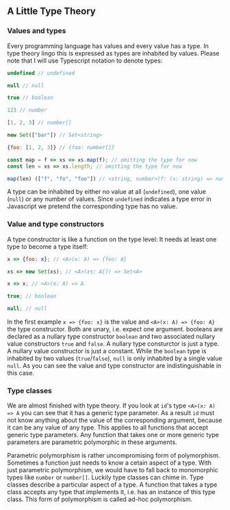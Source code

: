 ## A Little Type Theory

### Values and types

Every programming language has values and every value has a type. In type theory lingo this is expressed as types are inhabited by values. Please note that I will use Typescript notation to denote types:

```javascript
undefined // undefined

null // null

true // boolean

123 // number

[1, 2, 3] // number[]

new Set(["bar"]) // Set<string>

{foo: [1, 2, 3]} // {foo: number[]}

const map = f => xs => xs.map(f); // omitting the type for now
const len = xs => xs.length; // omitting the type for now

map(len) (["f", "fo", "foo"]) // <string, number>(f: (x: string) => number) => (xs: string[]) => number[]
```
A type can be inhabited by either no value at all (`undefined`), one value (`null`) or any number of values. Since `undefined` indicates a type error in Javascript we pretend the corresponding type has no value.

### Value and type constructors

A type constructor is like a function on the type level: It needs at least one type to become a type itself:

```javascript
x => {foo: x}; // <A>(x: A) => {foo: A}

xs => new Set(xs); // <A>(xs: A[]) => Set<A>

x => x; // <A>(x: A) => A

true; // boolean

null; // null
```
In the first example `x => {foo: x}` is the value and `<A>(x: A) => {foo: A}` the type constructor. Both are unary, i.e. expect one argument. booleans are declared as a nullary type constructor `boolean` and two associated nullary value constructors `true` and `false`. A nullary type consturctor is just a type. A nullary value constructor is just a constant. While the `boolean` type is inhabited by two values (`true`/`false`), `null` is only inhabited by a single value `null`. As you can see the value and type constructor are indistinguishable in this case.

### Type classes

We are almost finished with type theory. If you look at `id`'s type `<A>(x: A) => A` you can see that it has a generic type parameter. As a result `id` must not know anything about the value of the corresponding argument, because it can be any value of any type. This applies to all functions that accept generic type parameters. Any function that takes one or more generic type parameters are parametric polymorphic in these arguments.

Parametric polymorphism is rather uncompromising form of polymorphism. Sometimes a function just needs to know a cetain aspect of a type. With just parametric polymorphism, we would have to fall back to monomorphic types like `number` or `number[]`. Luckily type classes can chime in. Type classes describe a particular aspect of a type. A function that takes a type class accepts any type that implements it, i.e. has an instance of this type class. This form of polymorphism is called ad-hoc polymorphism.

